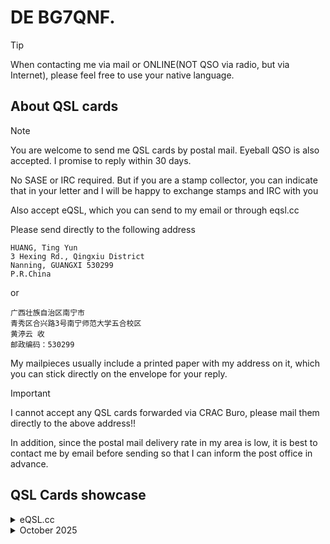 # DE BG7QNF.
> [!TIP]
> When contacting me via mail or ONLINE(NOT QSO via radio, but via Internet), please feel free to use your native language.

## About QSL cards
> [!NOTE]
> You are welcome to send me QSL cards by postal mail. Eyeball QSO is also accepted. I promise to reply within 30 days.
> 
> No SASE or IRC required. But if you are a stamp collector, you can indicate that in your letter and I will be happy to exchange stamps and IRC with you
>
> Also accept eQSL, which you can send to my email or through eqsl.cc

Please send directly to the following address

```
HUANG, Ting Yun
3 Hexing Rd., Qingxiu District
Nanning, GUANGXI 530299
P.R.China
```
or
```
广西壮族自治区南宁市
青秀区合兴路3号南宁师范大学五合校区
黄渟云 收
邮政编码：530299
```
My mailpieces usually include a printed paper with my address on it, which you can stick directly on the envelope for your reply.

> [!IMPORTANT]
> I cannot accept any QSL cards forwarded via CRAC Buro, please mail them directly to the above address!!
>
> In addition, since the postal mail delivery rate in my area is low, it is best to contact me by email before sending so that I can inform the post office in advance.

## QSL Cards showcase
<details>
<summary>eQSL.cc</summary>
<img alt="eqsl.cc" src="https://github.com/user-attachments/assets/142b8482-9f85-4ae5-982a-9cf2c258c95c" />
</details>
<details>
<summary>October 2025</summary>
<img width="512" height="512" alt="方卡正面10月" src="https://github.com/user-attachments/assets/2492acd8-ee6a-4f78-a71d-29c2532c86dd" />
<img width="512" height="512" alt="方卡背面10月" src="https://github.com/user-attachments/assets/a6b47ee4-ee99-4f31-b268-f55e514d757f" />
</details>


